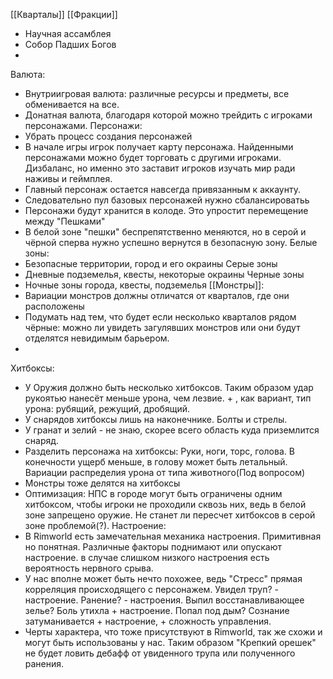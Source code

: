 [[Кварталы]]
[[Фракции]]
- Научная ассамблея
- Собор Падших Богов
- 
Валюта:
- Внутриигровая валюта: различные ресурсы и предметы, все обменивается на все.
- Донатная валюта, благодаря которой можно трейдить с игроками персонажами.
Персонажи:
- Убрать процесс создания персонажей
- В начале игры игрок получает карту персонажа. Найденными персонажами можно будет торговать с другими игроками. Дизбаланс, но именно это заставит игроков изучать мир ради наживы и геймплея.
- Главный персонаж остается навсегда привязанным к аккаунту.
- Следовательно пул базовых персонажей нужно сбалансироватьь
- Персонажи будут хранится в колоде. Это упростит перемещение между "Пешками"
- В белой зоне "пешки" беспрепятственно меняются, но в серой и чёрной сперва нужно успешно вернутся в безопасную зону.
Белые зоны:
- Безопасные территории, город и его окраины
Серые зоны
- Дневные подземелья, квесты, некоторые окраины 
Черные зоны
- Ночные зоны города, квесты, подземелья
[[Монстры]]:
- Вариации монстров должны отличатся от кварталов, где они расположены
- Подумать над тем, что будет если несколько кварталов рядом чёрные: можно ли увидеть загулявших монстров или они будут отделятся невидимым барьером.
- 
Хитбоксы:
- У Оружия должно быть несколько хитбоксов. Таким образом удар рукоятью нанесёт меньше урона, чем лезвие. + , как вариант, тип урона: рубящий, режущий, дробящий. 
- У снарядов хитбоксы лишь на наконечнике. Болты и стрелы.
- У гранат и зелий - не знаю, скорее всего область куда приземлится снаряд.
- Разделить персонажа на хитбоксы: Руки, ноги, торс, голова. В конечности ущерб меньше, в голову может быть летальный. Вариации распределия урона от типа животного(Под вопросом)
- Монстры тоже делятся на хитбоксы
- Оптимизация: НПС в городе могут быть ограничены одним хитбоксом, чтобы игроки не проходили сквозь них, ведь в белой зоне запрещено оружие. Не станет ли пересчет хитбоксов в серой зоне проблемой(?).
Настроение:
- В Rimworld есть замечательная механика настроения. Примитивная но понятная. Различные факторы поднимают или опускают настроение. в случае слишком низкого настроения есть вероятность нервного срыва.
- У нас вполне может быть нечто похожее, ведь "Стресс" прямая корреляция происходящего с персонажем. Увидел труп? - настроение. Ранение? - настроения. Выпил восстанавливающее зелье? Боль утихла + настроение. Попал под дым? Сознание затуманивается + настроение, + сложность управления.
- Черты характера, что тоже присутствуют в Rimworld, так же схожи и могут быть использованы у нас. Таким образом "Крепкий орешек" не будет ловить дебафф от увиденного трупа или полученного ранения.